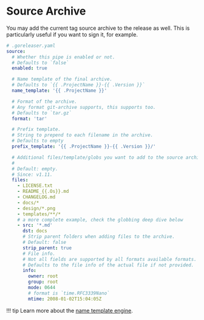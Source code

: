 # Source Archive

You may add the current tag source archive to the release as well. This is particularly
useful if you want to sign it, for example.

```yaml
# .goreleaser.yaml
source:
  # Whether this pipe is enabled or not.
  # Defaults to `false`
  enabled: true

  # Name template of the final archive.
  # Defaults to `{{ .ProjectName }}-{{ .Version }}`
  name_template: '{{ .ProjectName }}'

  # Format of the archive.
  # Any format git-archive supports, this supports too.
  # Defaults to `tar.gz`
  format: 'tar'

  # Prefix template.
  # String to prepend to each filename in the archive.
  # Defaults to empty
  prefix_template: '{{ .ProjectName }}-{{ .Version }}/'

  # Additional files/template/globs you want to add to the source archive.
  #
  # Default: empty.
  # Since: v1.11.
  files:
    - LICENSE.txt
    - README_{{.Os}}.md
    - CHANGELOG.md
    - docs/*
    - design/*.png
    - templates/**/*
    # a more complete example, check the globbing deep dive below
    - src: '*.md'
      dst: docs
      # Strip parent folders when adding files to the archive.
      # Default: false
      strip_parent: true
      # File info.
      # Not all fields are supported by all formats available formats.
      # Defaults to the file info of the actual file if not provided.
      info:
        owner: root
        group: root
        mode: 0644
        # format is `time.RFC3339Nano`
        mtime: 2008-01-02T15:04:05Z

```

!!! tip
    Learn more about the [name template engine](/customization/templates/).
